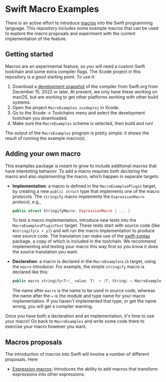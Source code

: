 # Swift Macro Examples



There is an active effort to introduce [macros](https://forums.swift.org/t/a-possible-vision-for-macros-in-swift/60900) into the Swift programming language. This repository includes some example macros that can be used to explore the macro proposals and experiment with the current implementation of the feature. 

## Getting started

Macros are an experimental feature, so you will need a custom Swift toolchain and some extra compiler flags. The Xcode project in this repository is a good starting point. To use it:

1. Download a [development snapshot](https://www.swift.org/download/#snapshots) of the compiler from Swift.org from December 15, 2022 or later. At present, we only have these working on macOS, but are working to get other platforms working with other build systems.
2. Open the project `MacroExamples.xcodeproj` in Xcode.
3. Go to the Xcode -> Toolchains menu and select the development toolchain you downloaded.
4. Make sure the `MacroExamples` scheme is selected, then build and run!

The output of the `MacroExamples` program is pretty simple: it shows the result of running the example macro(s).

## Adding your own macro

This examples package is meant to grow to include additional macros that have interesting behavior. To add a macro requires both *declaring* the macro and also *implementing* the macro, which happen in separate targets:

* **Implementation**: a macro is defined in the `MacroExamplesPlugin` target, by creating a new `public struct` type that implements one of the macro protocols. The `stringify` macro implements the `ExpressionMacro` protocol, e.g.,

  ```swift
  public struct StringifyMacro: ExpressionMacro { ... }
  ```

  To test a macro implementation, introduce new tests into the `MacroExamplesPluginTest` target. These tests start with source code (like `#stringify(x + y)`) and will run the macro implementation to produce new source code. The translation can make use of the [swift-syntax](https://github.com/apple/swift-syntax) package, a copy of which is included in the toolchain. We recommend implementing and testing your macro this way first so you know it does the source translation you want.

* **Declaration**: a macro is declared in the `MacroExamplesLib` target, using the `macro` introducer. For example, the simple `stringify` macro is declared like this:

  ```swift
  public macro stringify<T>(_ value: T) -> (T, String) = MacroExamplesPlugin.StringifyMacro
  ```

  The name after `macro` is the name to be used in source code, whereas the name after the `=` is the module and type name for your macro implementation. If you haven't implemented that type, or get the name wrong, you will get a compiler warning.

Once you have both a declaration and an implementation, it's time to use your macro! Go back to `MacroExamples` and write some code there to exercise your macro however you want.

## Macros proposals

The introduction of macros into Swift will involve a number of different proposals. Here 

* [Expression macros](https://forums.swift.org/t/pitch-2-expression-macros/61861): Introduces the ability to add macros that transform expressions into other expressions.

